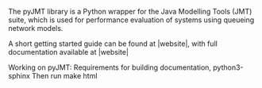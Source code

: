 The pyJMT library is a Python wrapper for the Java Modelling Tools (JMT) suite, which is used for performance evaluation of systems using queueing network models.

A short getting started guide can be found at |website|, with full documentation available at |website|

Working on pyJMT:
Requirements for building documentation, python3-sphinx
Then run make html